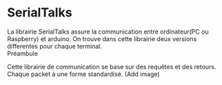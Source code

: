 # SerialTalks

<aside class="notice">
La librairie SerialTalks assure la communication entre ordinateur(PC ou Raspberry) et arduino. On trouve dans cette librairie deux versions differentes pour chaque terminal.
</aside>

<aside class="h1">Préambule</aside>

Cette librairie de communication se base sur des requêtes et des retours. Chaque packet à une forme standardisé. (Add image)
